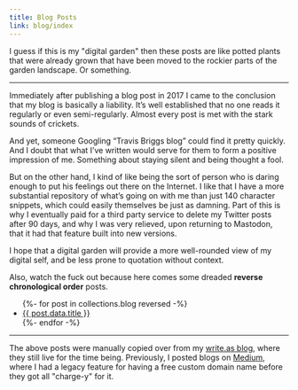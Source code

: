 ```yaml
---
title: Blog Posts
link: blog/index
---
```


I guess if this is my "digital garden" then these posts are like potted plants that were already grown that have been moved to the rockier parts of the garden landscape. Or something.

----

Immediately after publishing a blog post in 2017 I came to the conclusion that my blog is basically a liability. It’s well established that no one reads it regularly or even semi-regularly. Almost every post is met with the stark sounds of crickets.

And yet, someone Googling “Travis Briggs blog” could find it pretty quickly. And I doubt that what I’ve written would serve for them to form a positive impression of me. Something about staying silent and being thought a fool.

But on the other hand, I kind of like being the sort of person who is daring enough to put his feelings out there on the Internet. I like that I have a more substantial repository of what’s going on with me than just 140 character snippets, which could easily themselves be just as damning. Part of this is why I eventually paid for a third party service to delete my Twitter posts after 90 days, and why I was very relieved, upon returning to Mastodon, that it had that feature built into new versions.

I hope that a digital garden will provide a more well-rounded view of my digital self, and be less prone to quotation without context.

Also, watch the fuck out because here comes some dreaded **reverse chronological order** posts.

<ul>
{%- for post in collections.blog reversed -%}
  <li><a href="{{post.url}}">{{ post.data.title }}</a></li>
{%- endfor -%}
</ul>

----

The above posts were manually copied over from my [write.as blog](https://write.as/audiodude), where they still live for the time being. Previously, I posted blogs on [Medium](https://blog.travisbriggs.com), where I had a legacy feature for having a free custom domain name before they got all "charge-y" for it.